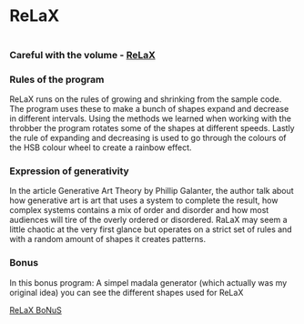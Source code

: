 <h1>ReLaX</h1>

<img src="https://rikkewolf.github.io/Mini_exercises/mini_ex6/assets/sceensoul.png" alt="" />

<h3>Careful with the volume -
<a href="http://rikkewolf.github.io/Mini_exercises/mini_ex6/">ReLaX</a>
</h3>

<h3> Rules of the program </h3>
ReLaX runs on the rules of growing and shrinking from the sample code. 
The program uses these to make a bunch of shapes expand and decrease in different intervals. 
Using the methods we learned when working with the throbber the program rotates some of the shapes at different speeds. 
Lastly the rule of expanding and decreasing is used to go through the colours of the HSB colour wheel to create a rainbow effect. 

<h3>Expression of generativity</h3>
In the article Generative Art Theory by Phillip Galanter, 
the author talk about how generative art is art that uses a system to complete the result, 
how complex systems contains a mix of order and disorder and how most audiences will tire of the overly ordered or disordered. 
RaLaX may seem a little chaotic at the very first glance but operates on a strict set of rules and with a random amount of shapes it creates patterns.  

<h3> Bonus </h3>
In this bonus program: A simpel madala generator (which actually was my original idea) you can see the different shapes used for ReLaX

<a href="http://rikkewolf.github.io/Mini_exercises/mini_ex6_bonus">ReLaX BoNuS</a>

